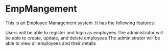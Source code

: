 # EmpMangement

This is an Employee Management system .It has the following features:

Users will be able to register and login as employees
The administrator will be able to create, update, and delete employees
The administrator will be able to view all employees and their details
